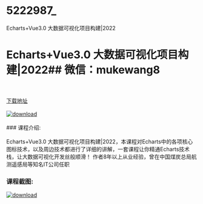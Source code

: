 # 5222987_
Echarts+Vue3.0 大数据可视化项目构建|2022
# Echarts+Vue3.0 大数据可视化项目构建|2022## 微信：mukewang8
<br/></br>[下载地址](http://www.36tz.cn/article/5222987 "下载地址")
<br/></br>[![download](http://36tz.cn/muke_img/2022_02_1-45-300x185.png "下载地址")](http://www.36tz.cn/article/5222987 "下载地址")
<br/></br>### 课程介绍:<br/></br>Echarts+Vue3.0 大数据可视化项目构建|2022，本课程对Echarts中的各项核心图标技术，以及周边技术都进行了详细的讲解，一套课程让你精通Echarts技术栈，让大数据可视化开发丝般顺滑！
作者8年以上从业经验，曾在中国煤炭总局航测遥感局等知名IT公司任职

### 课程截图:
[![download](http://36tz.cn/muke_img/2022_02_2-75.png "下载地址")](http://www.36tz.cn/article/5222987 "下载地址")
